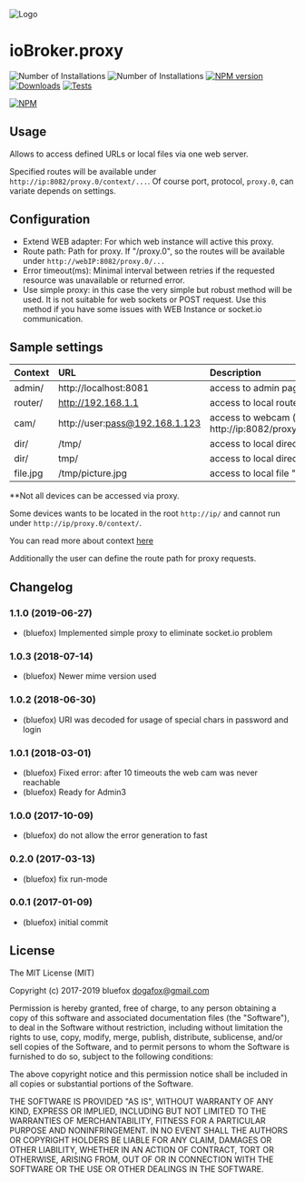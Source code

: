 ![Logo](admin/proxy.png)
# ioBroker.proxy

![Number of Installations](http://iobroker.live/badges/proxy-installed.svg) ![Number of Installations](http://iobroker.live/badges/proxy-stable.svg) [![NPM version](http://img.shields.io/npm/v/iobroker.proxy.svg)](https://www.npmjs.com/package/iobroker.proxy)
[![Downloads](https://img.shields.io/npm/dm/iobroker.proxy.svg)](https://www.npmjs.com/package/iobroker.proxy)
[![Tests](https://travis-ci.org/ioBroker/ioBroker.proxy.svg?branch=master)](https://travis-ci.org/ioBroker/ioBroker.proxy)

[![NPM](https://nodei.co/npm/iobroker.proxy.png?downloads=true)](https://nodei.co/npm/iobroker.proxy/)

## Usage
Allows to access defined URLs or local files via one web server.

Specified routes will be available under `http://ip:8082/proxy.0/context/...`. Of course port, protocol, `proxy.0`, can variate depends on settings.

## Configuration
- Extend WEB adapter: For which web instance will active this proxy.
- Route path: Path for proxy. If "/proxy.0", so the routes will be available under `http://webIP:8082/proxy.0/...`
- Error timeout(ms): Minimal interval between retries if the requested resource was unavailable or returned error.
- Use simple proxy: in this case the very simple but robust method will be used. It is not suitable for web sockets or POST request. Use this method if you have some issues with WEB Instance or socket.io communication.  

## Sample settings
| Context        |      URL                                           |      Description                                   |
|----------------|:---------------------------------------------------|:---------------------------------------------------|
| admin/         | http://localhost:8081                              | access to admin page                               |
| router/        | http://192.168.1.1                                 | access to local router                             |
| cam/           | http://user:pass@192.168.1.123                     | access to webcam (e.g. call http://ip:8082/proxy.0/cam/web/snapshot.jpg) |
| dir/           | /tmp/                                              | access to local directory "/tmp/"                  |
| dir/           | tmp/                                               | access to local directory "/opt/iobroker/tmp"      |
| file.jpg       | /tmp/picture.jpg                                   | access to local file "/tmp/picture.jpg"            |

**Not all devices can be accessed via proxy. 

Some devices wants to be located in the root `http://ip/` and cannot run under `http://ip/proxy.0/context/`.

You can read more about context [here](https://www.npmjs.com/package/http-proxy-middleware#context-matching)

Additionally the user can define the route path for proxy requests.

## Changelog
### 1.1.0 (2019-06-27)
* (bluefox) Implemented simple proxy to eliminate socket.io problem

### 1.0.3 (2018-07-14)
* (bluefox) Newer mime version used

### 1.0.2 (2018-06-30)
* (bluefox) URI was decoded for usage of special chars in password and login

### 1.0.1 (2018-03-01)
* (bluefox) Fixed error: after 10 timeouts the web cam was never reachable
* (bluefox) Ready for Admin3

### 1.0.0 (2017-10-09)
* (bluefox) do not allow the error generation to fast

### 0.2.0 (2017-03-13)
* (bluefox) fix run-mode

### 0.0.1 (2017-01-09)
* (bluefox) initial commit

## License
The MIT License (MIT)

Copyright (c) 2017-2019 bluefox <dogafox@gmail.com>

Permission is hereby granted, free of charge, to any person obtaining a copy
of this software and associated documentation files (the "Software"), to deal
in the Software without restriction, including without limitation the rights
to use, copy, modify, merge, publish, distribute, sublicense, and/or sell
copies of the Software, and to permit persons to whom the Software is
furnished to do so, subject to the following conditions:

The above copyright notice and this permission notice shall be included in all
copies or substantial portions of the Software.

THE SOFTWARE IS PROVIDED "AS IS", WITHOUT WARRANTY OF ANY KIND, EXPRESS OR
IMPLIED, INCLUDING BUT NOT LIMITED TO THE WARRANTIES OF MERCHANTABILITY,
FITNESS FOR A PARTICULAR PURPOSE AND NONINFRINGEMENT. IN NO EVENT SHALL THE
AUTHORS OR COPYRIGHT HOLDERS BE LIABLE FOR ANY CLAIM, DAMAGES OR OTHER
LIABILITY, WHETHER IN AN ACTION OF CONTRACT, TORT OR OTHERWISE, ARISING FROM,
OUT OF OR IN CONNECTION WITH THE SOFTWARE OR THE USE OR OTHER DEALINGS IN THE
SOFTWARE.